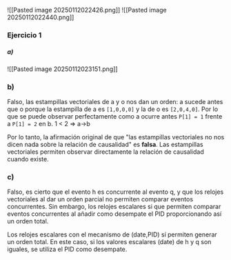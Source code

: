 ![[Pasted image 20250112022426.png]]
![[Pasted image 20250112022440.png]]

### Ejercicio 1
##### a)
![[Pasted image 20250112023151.png]]
### b)
Falso, las estampillas vectoriales de a y o nos dan un orden: a sucede antes que o porque la estampilla de a es `[1,0,0,0]` y la de o es `[2,0,4,0]`. Por lo que se puede observar perfectamente como a ocurre antes `P[1] = 1` frente a `P[1] = 2` en b. 1 < 2 => a->b

Por lo tanto, la afirmación original de que "las estampillas vectoriales no nos dicen nada sobre la relación de causalidad" es **falsa**. Las estampillas vectoriales permiten observar directamente la relación de causalidad cuando existe.

### c)
Falso, es cierto que el evento h es concurrente al evento q, y que los relojes vectoriales al dar un orden parcial no permiten comparar eventos concurrentes. Sin embargo, los relojes escalares si que permiten comparar eventos concurrentes al añadir como desempate el PID proporcionando así un orden total.

Los relojes escalares con el mecanismo de (date,PID) sí permiten generar un orden total. En este caso, si los valores escalares (date) de h y q son iguales, se utiliza el PID como desempate.